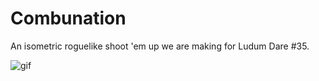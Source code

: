 # Combunation
An isometric roguelike shoot 'em up we are making for Ludum Dare #35.

![gif](http://i.imgur.com/rev5Wqe.gif)
